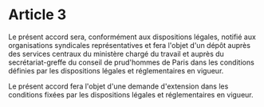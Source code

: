 # Article 3

Le présent accord sera, conformément aux dispositions légales, notifié aux organisations syndicales représentatives et fera l'objet d'un dépôt auprès des services centraux du ministère chargé du travail et auprès du secrétariat-greffe du conseil de prud'hommes de Paris dans les conditions définies par les dispositions légales et réglementaires en vigueur.

Le présent accord fera l'objet d'une demande d'extension dans les conditions fixées par les dispositions légales et réglementaires en vigueur.

